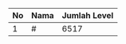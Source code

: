 | No | Nama            | Jumlah Level |
|----|-----------------|--------------|
| 1  | #    |    6517        |
